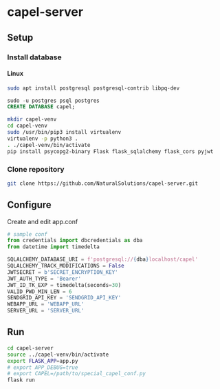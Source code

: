 # capel-server

## Setup

### Install database

#### Linux
```sh
sudo apt install postgresql postgresql-contrib libpq-dev
```
```sql
sudo -u postgres psql postgres
CREATE DATABASE capel;
```
```sh
mkdir capel-venv
cd capel-venv
sudo /usr/bin/pip3 install virtualenv
virtualenv -p python3 .
. ./capel-venv/bin/activate
pip install psycopg2-binary Flask flask_sqlalchemy flask_cors pyjwt
```

### Clone repository
```sh
git clone https://github.com/NaturalSolutions/capel-server.git
```


## Configure
Create and edit app.conf
```py
# sample conf
from credentials import dbcredentials as dba
from datetime import timedelta

SQLALCHEMY_DATABASE_URI = f'postgresql://{dba}localhost/capel'
SQLALCHEMY_TRACK_MODIFICATIONS = False
JWTSECRET = b'SECRET_ENCRYPTION_KEY'
JWT_AUTH_TYPE = 'Bearer'
JWT_ID_TK_EXP = timedelta(seconds=30)
VALID_PWD_MIN_LEN = 6
SENDGRID_API_KEY = 'SENDGRID_API_KEY'
WEBAPP_URL = 'WEBAPP_URL'
SERVER_URL = 'SERVER_URL'

```

## Run

```sh
cd capel-server
source ../capel-venv/bin/activate
export FLASK_APP=app.py
# export APP_DEBUG=true
# export CAPEL=/path/to/special_capel_conf.py
flask run
```
